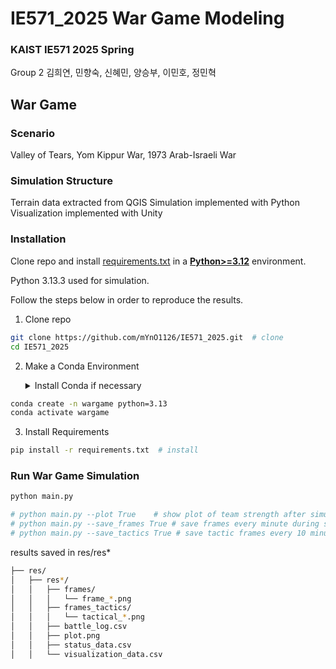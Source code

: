 # IE571_2025 War Game Modeling
### KAIST IE571 2025 Spring 
Group 2 김희연, 민향숙, 신혜민, 양승부, 이민호, 정민혁

## War Game

### Scenario
Valley of Tears, Yom Kippur War, 1973 Arab-Israeli War

### Simulation Structure

Terrain data extracted from QGIS
Simulation implemented with Python
Visualization implemented with Unity

### Installation 

Clone repo and install [requirements.txt](git@github.com:mYnO1126/IE571_2025.git) in a
[**Python>=3.12**](https://www.python.org/) environment.

Python 3.13.3 used for simulation.

Follow the steps below in order to reproduce the results.


1. Clone repo

```bash
git clone https://github.com/mYnO1126/IE571_2025.git  # clone
cd IE571_2025
```

2.  Make a Conda Environment
    <details>
        <summary>Install Conda if necessary</summary>
        Install Conda that fits with your machine

        ```bash
        wget https://repo.anaconda.com/archive/Anaconda3-2024.02-1-Linux-x86_64.sh
        bash Anaconda3-2024.02-1-Linux-x86_64.sh
        conda init
        ```

    </details>

```bash
conda create -n wargame python=3.13
conda activate wargame
```

3. Install Requirements

```bash
pip install -r requirements.txt  # install
```

### Run War Game Simulation

```bash
python main.py

# python main.py --plot True    # show plot of team strength after simulation is done, default: True
# python main.py --save_frames True # save frames every minute during simulation (slow), default: False
# python main.py --save_tactics True # save tactic frames every 10 minutes, default: True

```

results saved in res/res*

```bash
├── res/
│   ├── res*/
│   │   ├── frames/
│   │   │   └── frame_*.png
│   │   ├── frames_tactics/
│   │   │   └── tactical_*.png
│   │   ├── battle_log.csv
│   │   ├── plot.png
│   │   ├── status_data.csv
│   │   └── visualization_data.csv

```

